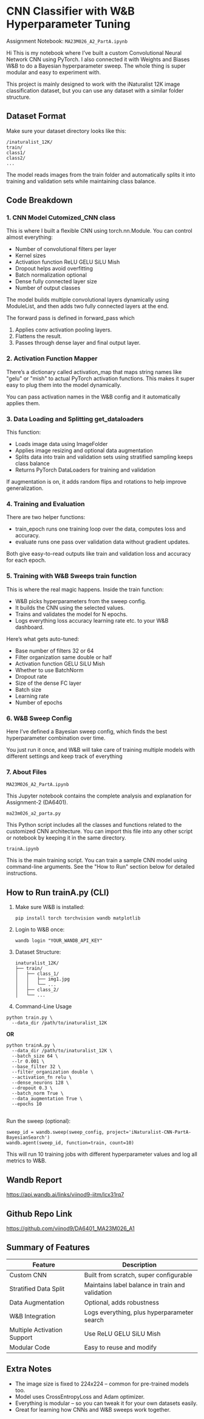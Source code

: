 # CNN Classifier with W&B Hyperparameter Tuning  
Assignment Notebook: `MA23M026_A2_PartA.ipynb`

Hi This is my notebook where I’ve built a custom Convolutional Neural Network CNN using PyTorch. I also connected it with Weights and Biases W&B to do a Bayesian hyperparameter sweep. The whole thing is super modular and easy to experiment with.

This project is mainly designed to work with the iNaturalist 12K image classification dataset, but you can use any dataset with a similar folder structure.

## Dataset Format

Make sure your dataset directory looks like this:

```
/inaturalist_12K/
train/
class1/
class2/  
...
```

The model reads images from the train folder and automatically splits it into training and validation sets while maintaining class balance.

## Code Breakdown

### 1. CNN Model Cutomized_CNN class
This is where I built a flexible CNN using torch.nn.Module. You can control almost everything:

- Number of convolutional filters per layer
- Kernel sizes
- Activation function ReLU GELU SiLU Mish
- Dropout helps avoid overfitting
- Batch normalization optional
- Dense fully connected layer size
- Number of output classes

The model builds multiple convolutional layers dynamically using ModuleList, and then adds two fully connected layers at the end.

The forward pass is defined in forward_pass which  
1. Applies conv activation pooling layers.  
2. Flattens the result.  
3. Passes through dense layer and final output layer.

### 2. Activation Function Mapper
There’s a dictionary called activation_map that maps string names like "gelu" or "mish" to actual PyTorch activation functions. This makes it super easy to plug them into the model dynamically.

You can pass activation names in the W&B config and it automatically applies them.

### 3. Data Loading and Splitting get_dataloaders
This function:

- Loads image data using ImageFolder
- Applies image resizing and optional data augmentation
- Splits data into train and validation sets using stratified sampling keeps class balance
- Returns PyTorch DataLoaders for training and validation

If augmentation is on, it adds random flips and rotations to help improve generalization.

### 4. Training and Evaluation
There are two helper functions:

- train_epoch runs one training loop over the data, computes loss and accuracy.
- evaluate runs one pass over validation data without gradient updates.

Both give easy-to-read outputs like train and validation loss and accuracy for each epoch.

### 5. Training with W&B Sweeps train function
This is where the real magic happens. Inside the train function:

- W&B picks hyperparameters from the sweep config.
- It builds the CNN using the selected values.
- Trains and validates the model for N epochs.
- Logs everything loss accuracy learning rate etc. to your W&B dashboard.

Here’s what gets auto-tuned:

- Base number of filters 32 or 64
- Filter organization same double or half
- Activation function GELU SiLU Mish
- Whether to use BatchNorm
- Dropout rate
- Size of the dense FC layer
- Batch size
- Learning rate
- Number of epochs

### 6. W&B Sweep Config
Here I’ve defined a Bayesian sweep config, which finds the best hyperparameter combination over time.

You just run it once, and W&B will take care of training multiple models with different settings and keep track of everything

### 7. About Files

```
MA23M026_A2_PartA.ipynb
```

This Jupyter notebook contains the complete analysis and explanation for Assignment-2 (DA6401).

```
ma23m026_a2_parta.py
```

This Python script includes all the classes and functions related to the customized CNN architecture. You can import this file into any other script or notebook by keeping it in the same directory.

```
trainA.ipynb
```

This is the main training script. You can train a sample CNN model using command-line arguments. See the "How to Run" section below for detailed instructions.

## How to Run trainA.py (CLI)

1. Make sure W&B is installed:
   
   ```
   pip install torch torchvision wandb matplotlib

   ```

2. Login to W&B once:
   
   ```
   wandb login "YOUR_WANDB_API_KEY"

   ```

3. Dataset Structure:

   ```
   inaturalist_12K/
   ├── train/
   │   ├── class_1/
   │   │   ├── img1.jpg
   │   │   └── ...
   │   ├── class_2/
   │   └── ...

   ```

4. Command-Line Usage

```
python train.py \
  --data_dir /path/to/inaturalist_12K
```
**OR**

```
python trainA.py \
  --data_dir /path/to/inaturalist_12K \
  --batch_size 64 \
  --lr 0.001 \
  --base_filter 32 \
  --filter_organization double \
  --activation_fn relu \
  --dense_neurons 128 \
  --dropout 0.3 \
  --batch_norm True \
  --data_augmentation True \
  --epochs 10
```

## 
Run the sweep (optional):

   ```
   sweep_id = wandb.sweep(sweep_config, project='iNaturalist-CNN-PartA-BayesianSearch')  
   wandb.agent(sweep_id, function=train, count=10)
   ```

This will run 10 training jobs with different hyperparameter values and log all metrics to W&B.


## Wandb Report
https://api.wandb.ai/links/viinod9-iitm/lcx31rq7

## Github Repo Link
https://github.com/viinod9/DA6401_MA23M026_A1


## Summary of Features

Feature | Description  
--------|-------------  
Custom CNN | Built from scratch, super configurable  
Stratified Data Split | Maintains label balance in train and validation  
Data Augmentation | Optional, adds robustness  
W&B Integration | Logs everything, plus hyperparameter search  
Multiple Activation Support | Use ReLU GELU SiLU Mish  
Modular Code | Easy to reuse and modify

## Extra Notes

- The image size is fixed to 224x224 – common for pre-trained models too.
- Model uses CrossEntropyLoss and Adam optimizer.
- Everything is modular – so you can tweak it for your own datasets easily.
- Great for learning how CNNs and W&B sweeps work together.


